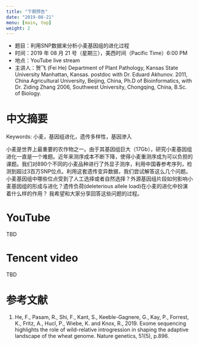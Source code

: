 ```yaml
---
title: "下期预告"
date: "2019-08-21"
menu: [main, top]
weight: 2
---
```



- 题目：利用SNP数据来分析小麦基因组的进化过程
- 时间：2019 年 08 月 21 号（星期三），美西时间（Pacific Time）6:00 PM
- 地点：YouTube live stream
- 主讲人：贺飞 (Fei He) Department of Plant Pathology, Kansas State University Manhattan, Kansas. postdoc with Dr. Eduard Akhunov. 2011, China Agricultural University, Beijing, China, Ph.D of Bioinformatics, with Dr. Ziding Zhang
2006, Southwest University, Chongqing, China, B.Sc. of Biology.


# 中文摘要

Keywords: 小麦，基因组进化，遗传多样性，基因渗入

小麦是世界上最重要的农作物之一。由于其基因组巨大（17Gb），研究小麦基因组进化一直是一个难题。近年来测序成本不断下降，使得小麦重测序成为可以负担的课题。我们对890个不同的小麦品种进行了外显子测序，利用中国春参考序列，检测到超过3百万SNP位点。利用这套遗传变异数据，我们尝试解答这么几个问题。小麦基因组中哪些位点受到了人工选择或者自然选择？外源基因组片段如何影响小麦基因组的形成与进化？遗传负荷(deleterious allele load)在小麦的进化中扮演着什么样的作用？ 我希望和大家分享回答这些问题的过程。

# YouTube
TBD

# Tencent video
TBD

# 参考文献

1. He, F., Pasam, R., Shi, F., Kant, S., Keeble-Gagnere, G., Kay, P., Forrest, K., Fritz, A., Hucl, P., Wiebe, K. and Knox, R., 2019. Exome sequencing highlights the role of wild-relative introgression in shaping the adaptive landscape of the wheat genome. Nature genetics, 51(5), p.896.
